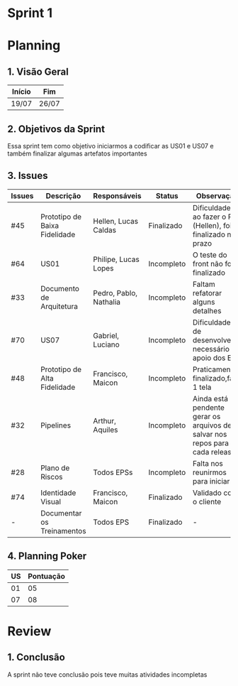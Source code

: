 # Sprint 1

# Planning

## 1. Visão Geral

| Início | Fim   |
| ------ | ----- |
| 19/07  | 26/07 |

## 2. Objetivos da Sprint

Essa sprint tem como objetivo iniciarmos a codificar as US01 e US07 e também finalizar algumas artefatos importantes

## 3. Issues

| Issues | Descrição                     | Responsáveis           | Status     | Observação                                                                  |
| ------ | ----------------------------- | ---------------------- | ---------- | --------------------------------------------------------------------------- |
| #45    | Prototipo de Baixa Fidelidade | Hellen, Lucas Caldas   | Finalizado | Dificuldades ao fazer o PR (Hellen), foi finalizado no prazo                |
| #64    | US01                          | Philipe, Lucas Lopes   | Incompleto | O teste do front não foi finalizado                                         |
| #33    | Documento de Arquitetura      | Pedro, Pablo, Nathalia | Incompleto | Faltam refatorar alguns detalhes                                            |
| #70    | US07                          | Gabriel, Luciano       | Incompleto | Dificuldades de desenvolver, necessário apoio dos EPS                       |
| #48    | Prototipo de Alta Fidelidade  | Francisco, Maicon      | Incompleto | Praticamente finalizado,falta 1 tela                                        |
| #32    | Pipelines                     | Arthur, Aquiles        | Incompleto | Ainda está pendente gerar os arquivos de salvar nos repos para cada release |
| #28    | Plano de Riscos               | Todos EPSs             | Incompleto | Falta nos reunirmos para iniciar                                            |
| #74    | Identidade Visual             | Francisco, Maicon      | Finalizado | Validado com o cliente                                                      |
| -      | Documentar os Treinamentos    | Todos EPS              | Finalizado | -                                                                           |

## 4. Planning Poker

| US  | Pontuação |
| --- | --------- |
| 01  | 05        |
| 07  | 08        |

# Review

## 1. Conclusão

A sprint não teve conclusão pois teve muitas atividades incompletas
